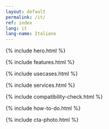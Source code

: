 ```yaml
---
layout: default
permalink: /it/
ref: index
lang: it
lang-name: Italiano
---
```


{% include hero.html %}

{% include features.html %}

{% include usecases.html %}

{% include services.html %}

{% include compatibility-check.html %}

{% include how-to-do.html %}

{% include cta-photo.html %}
